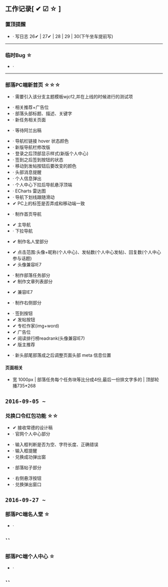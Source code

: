 ## 工作记录[ ✔ ☑ ☆ ]

### 置顶提醒

* · 写日志 26✔ | 27✔ | 28 | 29 | 30(下午坐车提前写)

---

### 临时Bug ☆

* ·

---

### 部落PC端新首页 ☆☆☆

+ · 需要引入该分支主题模板wjcf2,并在上线的时候进行的测试项
 - · 相关推荐+广告位
 - · 部落头部标题、描述、关键字
 - · 新任务相关页面
+ · 等待阿兰出稿
 - · 导航栏链接 hover 状态颜色
 - · 新版导航栏修改版
 - · 登录之后顶部显示样式(新版个人中心)
 - · 签到之后签到按钮的状态
 - · 移动到发帖按钮后要改变的颜色
 - · 头部消息提醒
 - · 个人信息弹出
 - · 个人中心下拉后导航悬浮顶端
 - · ECharts 雷达图
 - · 导航下划线跟随滑动
 - ✔ PC上的标签是否弄成和移动端一致
+ · 制作首页导航
 - ✔ 主导航
 - · 下拉导航
+ ✔ 制作名人堂部分
 - ✔ 点击范围:头像+昵称(个人中心)、发帖数(个人中心发帖)、回复数(个人中心参与话题)
 - ✔ 头像兼容IE7
+ · 制作部落任务部分
+ ✔ 制作文章列表部分
 - ✔ 兼容IE7
+ · 制作右侧部分
 - · 签到按钮
 - ✔ 发帖按钮
 - ✔ 专栏作家(img+word)
 - ✔ 广告位
 - ✔ 阅读排行榜readrank(头像兼容IE7)
 - ✔ 版主推荐
+ · 新头部尾部落成之后调整页面头部 meta 信息位置

#### 页面相关
* 宽 1000px | 部落任务每个任务块等比分成4份,最后一份排文字多的 | 顶部轮播735*268

`2016-09-05 ~ `
---

### 兑换口令红包功能 ☆☆

+ ✔ 接收常德的设计稿
+ · 官网个人中心部分
 - · 输入框判断是否为空、字符长度、正确错误
 - · 输入框提醒
 - · 兑换成功弹出窗
+ · 部落帖子部分
 - · 右侧悬浮按钮
 - · 兑换弹出窗口

`2016-09-27 ~ `
---

### 部落PC端名人堂 ☆

* ·

``
---

### 部落PC端个人中心 ☆

* ·

``
---

